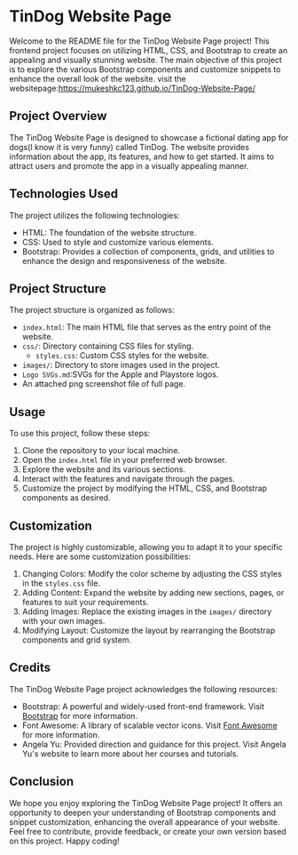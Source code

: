 # TinDog Website Page

Welcome to the README file for the TinDog Website Page project! This frontend project focuses on utilizing HTML, CSS, and Bootstrap to create an appealing and visually stunning website. The main objective of this project is to explore the various Bootstrap components and customize snippets to enhance the overall look of the website.
visit the websitepage:https://mukeshkc123.github.io/TinDog-Website-Page/

## Project Overview

The TinDog Website Page is designed to showcase a fictional dating app for dogs(I know it is very funny) called TinDog. The website provides information about the app, its features, and how to get started. It aims to attract users and promote the app in a visually appealing manner.

## Technologies Used

The project utilizes the following technologies:

- HTML: The foundation of the website structure.
- CSS: Used to style and customize various elements.
- Bootstrap: Provides a collection of components, grids, and utilities to enhance the design and responsiveness of the website.

## Project Structure

The project structure is organized as follows:

- `index.html`: The main HTML file that serves as the entry point of the website.
- `css/`: Directory containing CSS files for styling.
  - `styles.css`: Custom CSS styles for the website.
- `images/`: Directory to store images used in the project.
- `Logo SVGs.md`:SVGs for the Apple and Playstore logos.
- An attached png screenshot file of full page.
## Usage

To use this project, follow these steps:

1. Clone the repository to your local machine.
2. Open the `index.html` file in your preferred web browser.
3. Explore the website and its various sections.
4. Interact with the features and navigate through the pages.
5. Customize the project by modifying the HTML, CSS, and Bootstrap components as desired.

## Customization

The project is highly customizable, allowing you to adapt it to your specific needs. Here are some customization possibilities:

1. Changing Colors: Modify the color scheme by adjusting the CSS styles in the `styles.css` file.
2. Adding Content: Expand the website by adding new sections, pages, or features to suit your requirements.
3. Adding Images: Replace the existing images in the `images/` directory with your own images.
4. Modifying Layout: Customize the layout by rearranging the Bootstrap components and grid system.

## Credits

The TinDog Website Page project acknowledges the following resources:

- Bootstrap: A powerful and widely-used front-end framework. Visit [Bootstrap](https://getbootstrap.com/) for more information.
- Font Awesome: A library of scalable vector icons. Visit [Font Awesome](https://fontawesome.com/) for more information.
- Angela Yu: Provided direction and guidance for this project. Visit Angela Yu's website to learn more about her courses and tutorials.

## Conclusion

We hope you enjoy exploring the TinDog Website Page project! It offers an opportunity to deepen your understanding of Bootstrap components and snippet customization, enhancing the overall appearance of your website. Feel free to contribute, provide feedback, or create your own version based on this project. Happy coding!
